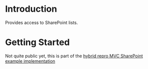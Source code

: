 # Introduction 
Provides access to SharePoint lists. 

# Getting Started
Not quite public yet, this is part of the [hybrid repro MVC SharePoint example implementation](https://github.com/mauriora/reusable-hybrid-repo-mvc-spfx-examples)
